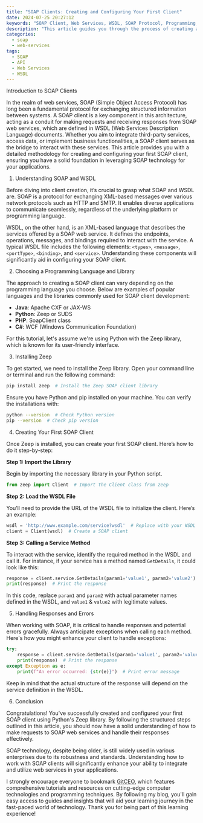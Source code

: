 ```yaml
---
title: "SOAP Clients: Creating and Configuring Your First Client"
date: 2024-07-25 20:27:12
keywords: "SOAP Client, Web Services, WSDL, SOAP Protocol, Programming, API Integration"
description: "This article guides you through the process of creating and configuring your first SOAP client. It provides a comprehensive understanding of SOAP web services, the underlying technology, and detailed implementation steps for building a SOAP client. You will learn about WSDL files, the SOAP protocol, client libraries available in different programming languages, and how to handle requests and responses effectively. By the end of this tutorial, you will have a clear insight into working with SOAP clients and will be equipped with the knowledge necessary for integrating SOAP web services into your applications."
categories:
  - soap
  - web-services
tags:
  - SOAP
  - API
  - Web Services
  - WSDL
---
```


Introduction to SOAP Clients

In the realm of web services, SOAP (Simple Object Access Protocol) has long been a fundamental protocol for exchanging structured information between systems. A SOAP client is a key component in this architecture, acting as a conduit for making requests and receiving responses from SOAP web services, which are defined in WSDL (Web Services Description Language) documents. Whether you aim to integrate third-party services, access data, or implement business functionalities, a SOAP client serves as the bridge to interact with these services. This article provides you with a detailed methodology for creating and configuring your first SOAP client, ensuring you have a solid foundation in leveraging SOAP technology for your applications.

<!-- more -->

1. Understanding SOAP and WSDL

Before diving into client creation, it’s crucial to grasp what SOAP and WSDL are. SOAP is a protocol for exchanging XML-based messages over various network protocols such as HTTP and SMTP. It enables diverse applications to communicate seamlessly, regardless of the underlying platform or programming language.

WSDL, on the other hand, is an XML-based language that describes the services offered by a SOAP web service. It defines the endpoints, operations, messages, and bindings required to interact with the service. A typical WSDL file includes the following elements: `<types>`, `<message>`, `<portType>`, `<binding>`, and `<service>`. Understanding these components will significantly aid in configuring your SOAP client.

2. Choosing a Programming Language and Library

The approach to creating a SOAP client can vary depending on the programming language you choose. Below are examples of popular languages and the libraries commonly used for SOAP client development:

- **Java**: Apache CXF or JAX-WS
- **Python**: Zeep or SUDS
- **PHP**: SoapClient class
- **C#**: WCF (Windows Communication Foundation)

For this tutorial, let's assume we're using Python with the Zeep library, which is known for its user-friendly interface.

3. Installing Zeep

To get started, we need to install the Zeep library. Open your command line or terminal and run the following command:

```bash
pip install zeep  # Install the Zeep SOAP client library
```

Ensure you have Python and pip installed on your machine. You can verify the installations with:

```bash
python --version  # Check Python version
pip --version  # Check pip version
```

4. Creating Your First SOAP Client

Once Zeep is installed, you can create your first SOAP client. Here’s how to do it step-by-step:

**Step 1: Import the Library**

Begin by importing the necessary library in your Python script.

```python
from zeep import Client  # Import the Client class from zeep
```

**Step 2: Load the WSDL File**

You’ll need to provide the URL of the WSDL file to initialize the client. Here’s an example:

```python
wsdl = 'http://www.example.com/service?wsdl'  # Replace with your WSDL URL
client = Client(wsdl)  # Create a SOAP client
```

**Step 3: Calling a Service Method**

To interact with the service, identify the required method in the WSDL and call it. For instance, if your service has a method named `GetDetails`, it could look like this:

```python
response = client.service.GetDetails(param1='value1', param2='value2')  # Call the method with parameters
print(response)  # Print the response
```

In this code, replace `param1` and `param2` with actual parameter names defined in the WSDL, and `value1` & `value2` with legitimate values.

5. Handling Responses and Errors

When working with SOAP, it is critical to handle responses and potential errors gracefully. Always anticipate exceptions when calling each method. Here's how you might enhance your client to handle exceptions:

```python
try:
    response = client.service.GetDetails(param1='value1', param2='value2')  # Call the service
    print(response)  # Print the response
except Exception as e:
    print(f"An error occurred: {str(e)}")  # Print error message
```

Keep in mind that the actual structure of the response will depend on the service definition in the WSDL.

6. Conclusion

Congratulations! You've successfully created and configured your first SOAP client using Python's Zeep library. By following the structured steps outlined in this article, you should now have a solid understanding of how to make requests to SOAP web services and handle their responses effectively.

SOAP technology, despite being older, is still widely used in various enterprises due to its robustness and standards. Understanding how to work with SOAP clients will significantly enhance your ability to integrate and utilize web services in your applications.

I strongly encourage everyone to bookmark [GitCEO](https://gitceo.com), which features comprehensive tutorials and resources on cutting-edge computer technologies and programming techniques. By following my blog, you'll gain easy access to guides and insights that will aid your learning journey in the fast-paced world of technology. Thank you for being part of this learning experience!